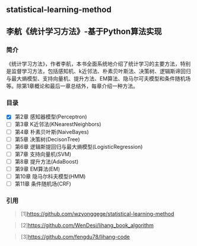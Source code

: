 ## statistical-learning-method
## 李航《统计学习方法》-基于Python算法实现
### 简介
《统计学习方法》，作者李航，本书全面系统地介绍了统计学习的主要方法，特别是监督学习方法，包括感知机、k近邻法、朴素贝叶斯法、决策树、逻辑斯谛回归与最大熵模型、支持向量机、提升方法、EM算法、隐马尔可夫模型和条件随机场等。除第1章概论和最后一章总结外，每章介绍一种方法。

### 目录
- [x] 第2章 感知器模型(Perceptron)
- [ ] 第3章 K近邻法(KNearestNeighbors)
- [ ] 第4章 朴素贝叶斯(NaiveBayes)
- [ ] 第5章 决策树(DecisonTree)
- [ ] 第6章 逻辑斯提回归与最大熵模型(LogisticRegression)
- [ ] 第7章 支持向量机(SVM)
- [ ] 第8章 提升方法(AdaBoost)
- [ ] 第9章 EM算法(EM)
- [ ] 第10章 隐马尔科夫模型(HMM)
- [ ] 第11章 条件随机场(CRF)

### 引用
>[1]https://github.com/wzyonggege/statistical-learning-method

>[2]https://github.com/WenDesi/lihang_book_algorithm

>[3]https://github.com/fengdu78/lihang-code
